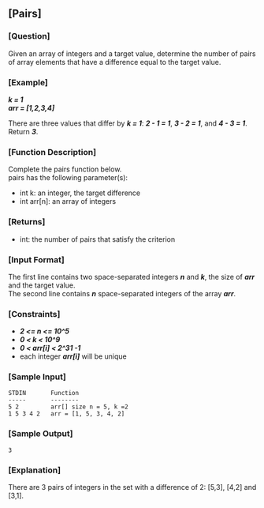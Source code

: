## [Pairs]

### [Question]
Given an array of integers and a target value, determine the number of pairs of array elements that have a difference equal to the target value.

### [Example]
***k = 1***  
***arr = [1,2,3,4]***

There are three values that differ by ***k = 1***: ***2 - 1 = 1***, ***3 - 2 = 1***, and ***4 - 3 = 1***.  
Return ***3***.

### [Function Description]
Complete the pairs function below.  
pairs has the following parameter(s):
* int k: an integer, the target difference
* int arr[n]: an array of integers

### [Returns]
* int: the number of pairs that satisfy the criterion

### [Input Format]
The first line contains two space-separated integers ***n*** and ***k***, the size of ***arr*** and the target value.  
The second line contains ***n*** space-separated integers of the array ***arr***.

### [Constraints]
* ***2 <= n <= 10^5***
* ***0 < k < 10^9***
* ***0 < arr[i] < 2^31 -1***
* each integer ***arr[i]*** will be unique

### [Sample Input]
~~~
STDIN       Function
-----       --------
5 2         arr[] size n = 5, k =2
1 5 3 4 2   arr = [1, 5, 3, 4, 2]
~~~

### [Sample Output]
~~~
3
~~~

### [Explanation]
There are 3 pairs of integers in the set with a difference of 2: [5,3], [4,2] and [3,1].
